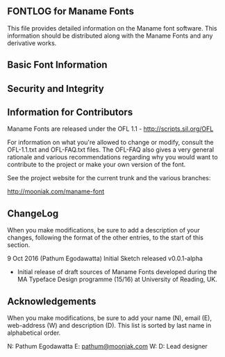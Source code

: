 FONTLOG for Maname Fonts
-------------------

This file provides detailed information on the Maname font software.
This information should be distributed along with the Maname Fonts
and any derivative works.


Basic Font Information
--------------------------
<TODO>


Security and Integrity
-------------------------



Information for Contributors
------------------------------

Maname Fonts are released under the OFL 1.1 - http://scripts.sil.org/OFL

For information on what you're allowed to change or modify, consult the
OFL-1.1.txt and OFL-FAQ.txt files. The OFL-FAQ also gives a very general
rationale and various recommendations regarding why you would want to
contribute to the project or make your own version of the font.

See the project website for the current trunk and the various branches:

http://mooniak.com/maname-font


ChangeLog
----------

When you make modifications, be sure to add a description of your changes,
following the format of the other entries, to the start of this section.

9 Oct 2016 (Pathum Egodawatta) Initial Sketch released v0.0.1-alpha
- Initial release of draft sources of Maname Fonts developed during the MA Typeface Design programme (15/16) at University of Reading, UK.


Acknowledgements
-------------------------

When you make modifications, be sure to add your name (N), email (E),
web-address (W) and description (D). This list is sorted by last name in
alphabetical order.

N: Pathum Egodawatta
E: pathum@mooniak.com
W:
D: Lead designer
